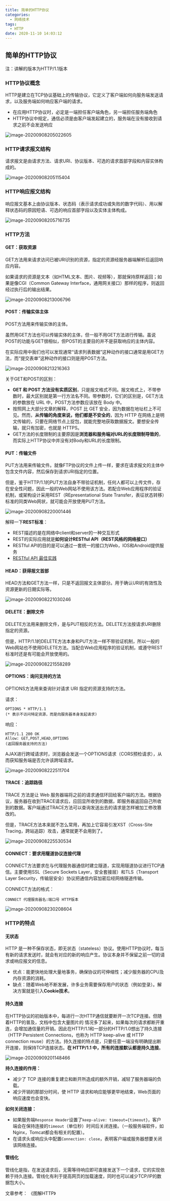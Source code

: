 ```yaml
---
title: 简单的HTTP协议
categories:
  - 网络技术
tags:
  - HTTP
date: 2020-11-10 14:03:12
---
```

## 简单的HTTP协议

注：讲解的版本为HTTP/1.1版本

### HTTP协议概念

HTTP是建立在TCP协议基础上的传输协议，它定义了客户端如何向服务端发送请求，以及服务端如何响应客户端的请求。

* 在应用HTTP协议时，必定是一端担任客户端角色，另一端担任服务端角色
* HTTP协议中规定，通信必须是由客户端发起建立的，服务端在没有接收到请求之前不会发送响应

![image-20200908205022605](https://images-1300309047.cos.ap-chengdu.myqcloud.com/blog/image-20200908205022605.png)

### HTTP请求报文结构

请求报文是由请求方法、请求URI、协议版本、可选的请求首部字段和内容实体构成的。

![image-20200908205115404](https://images-1300309047.cos.ap-chengdu.myqcloud.com/blog/image-20200908205115404.png)

### HTTP响应报文结构

响应报文基本上由协议版本、状态码（表示请求成功或失败的数字代码）、用以解释状态码的原因短语、可选的响应首部字段以及实体主体构成。

![image-20200908205716735](https://images-1300309047.cos.ap-chengdu.myqcloud.com/blog/image-20200908205716735.png)

### HTTP方法

#### GET：获取资源

GET方法用来请求访问已被URI识别的资源，指定的资源经服务器端解析后返回响应内容。

如果请求的资源是文本（如HTML文本、图片、视频等），那就保持原样返回；如果是像CGI（Common Gateway Interface，通用网关接口）那样的程序，则返回经过执行后的输出结果。

![image-20200908213006796](https://images-1300309047.cos.ap-chengdu.myqcloud.com/blog/image-20200908213006796.png)

#### POST：传输实体主体

POST方法用来传输实体的主体。

虽然用GET方法也可以传输实体的主体，但一般不用GET方法进行传输。虽说POST的功能与GET很相似，但POST的主要目的并不是获取响应的主体内容。

在实际应用中我们也可以发现通常“请求列表数据”这种动作的接口通常是用GET方法，而“提交表单”这种动作的接口则是用POST方法。

![image-20200908213216363](https://images-1300309047.cos.ap-chengdu.myqcloud.com/blog/image-20200908213216363.png)

关于GET和POST的区别：

* **GET 和 POST 方法没有实质区别**，只是报文格式不同。报文格式上，不带参数时，最大区别就是第一行方法名不同。带参数时，它们的区别是，GET方法的参数放在 URL 中，POST方法参数应该放在 Body 中。
* 按照网上大部分文章的解释，POST 比 GET 安全，因为数据在地址栏上不可见。然而，**从传输的角度来说，他们都是不安全的**，因为 HTTP 在网络上是明文传输的，只要在网络节点上捉包，就能完整地获取数据报文。要想安全传输，就只有加密，也就是 HTTPS。
* GET方法的长度限制的主要原因是**浏览器和服务端对URL的长度限制导致的**，而实际上HTTP协议中并没有对Body和URL的长度限制。

#### PUT：传输文件

PUT方法用来传输文件。就像FTP协议的文件上传一样，要求在请求报文的主体中包含文件内容，然后保存到请求URI指定的位置。

但是，鉴于HTTP/1.1的PUT方法自身不带验证机制，任何人都可以上传文件，存在安全性问题，因此一般的Web网站不使用该方法。若配合Web应用程序的验证机制，或架构设计采用REST（REpresentational State Transfer，表征状态转移）标准的同类Web网状，就可能会开放使用PUT方法。

![image-20200908220001446](https://images-1300309047.cos.ap-chengdu.myqcloud.com/blog/image-20200908220001446.png)

解释一下**REST标准**：

* REST描述的是在网络中client和server的一种交互形式
* REST的实际应用就是**如何设计RESTful API（REST风格的网络接口）**
* RESTful API的目的是可以通过一套统一的接口为Web，IOS和Android提供服务
* [RESTful API 最佳实践](https://www.ruanyifeng.com/blog/2018/10/restful-api-best-practices.html)

#### HEAD：获得报文首部

HEAD方法和GET方法一样，只是不返回报文主体部分。用于确认URI的有效性及资源更新的日期实际等。

![image-20200908221030246](https://images-1300309047.cos.ap-chengdu.myqcloud.com/blog/image-20200908221030246.png)

#### DELETE：删除文件

DELETE方法用来删除文件，是与PUT相反的方法。DELETE方法按请求URI删除指定的资源。

但是，HTTP/1.1的DELETE方法本身和PUT方法一样不带验证机制，所以一般的Web网站也不使用DELETE方法。当配合Web应用程序的验证机制，或遵守REST标准时还是有可能会开放使用的。

![image-20200908221558289](https://images-1300309047.cos.ap-chengdu.myqcloud.com/blog/image-20200908221558289.png)

#### OPTIONS：询问支持的方法

OPTIONS方法用来查询针对请求 URI 指定的资源支持的方法。

请求：

```
OPTIONS * HTTP/1.1
(* 表示不访问特定资源，而是向服务器本身发起请求)
```

响应：

```
HTTP/1.1 200 OK
Allow: GET,POST,HEAD,OPTIONS
(返回服务器支持的方法)
```

AJAX进行跨域请求时，浏览器会发送一个OPTIONS请求（CORS预检请求），从而获知服务端是否允许该跨域请求。

![image-20200908222511704](https://images-1300309047.cos.ap-chengdu.myqcloud.com/blog/image-20200908222511704.png)

#### TRACE：追踪路径

TRACE 方法是让 Web 服务器端将之前的请求通信环回给客户端的方法。根据协议，服务器在收到TRACE请求后，应回显所收到的数据，即服务器返回自己所收到的数据。客户端通过TRACE方法可以查询发送出去的请求是怎样被加工修改篡改的。

但是，TRACE方法本来就不怎么常用，再加上它容易引发XST（Cross-Site Tracing，跨站追踪）攻击，通常就更不会用到了。

![image-20200908225530534](https://images-1300309047.cos.ap-chengdu.myqcloud.com/blog/image-20200908225530534.png)

#### CONNECT：要求用隧道协议连接代理

CONNECT方法要求在与代理服务器通信时建立隧道，实现用隧道协议进行TCP通信。主要使用SSL（Secure Sockets Layer，安全套接层）和TLS（Transport Layer Security，传输层安全）协议把通信内容加密后经网络隧道传输。

CONNECT方法的格式：

```
CONNECT 代理服务器名:端口号 HTTP版本
```

![image-20200908230208604](https://images-1300309047.cos.ap-chengdu.myqcloud.com/blog/image-20200908230208604.png)

### HTTP的特点

#### 无状态

HTTP 是一种不保存状态，即无状态（stateless）协议。使用HTTP协议时，每当有新的请求发送时，就会有对应的新的响应产生。协议本身并不保留之前一切的请求或响应报文的信息。

* 优点：能更快地处理大量地事务，确保协议的可伸缩性；减少服务器的CPU及内存资源的消耗。
* 缺点：随着Web地不断发展，许多业务需要保存用户的状态（例如登录）。解决方案就是引入**Cookie技术**。

#### 持久连接

在HTTP协议的初始版本中，每进行一次HTTP通信就要断开一次TCP连接。但随着HTTP的普及，文档中包含大量图片的 情况多了起来，如果每次的请求都断开重连，会增加通信量的开销。因此在HTTP/1.1和一部分的HTTP/1.0想出了持久连接（HTTP Persistent Connections，也称为 HTTP keep-alive 或 HTTP connection reuse）的方法。持久连接的特点是，只要任意一端没有明确提出断开连接，则保持TCP连接状态。**在 HTTP/1.1 中，所有的连接默认都是持久连接**。

![image-20200909201148466](https://images-1300309047.cos.ap-chengdu.myqcloud.com/blog/image-20200909201148466.png)

**持久连接的作用：**

* 减少了 TCP 连接的重复建立和断开所造成的额外开销，减轻了服务器端的负载。
* 减少开销的那部分时间，使 HTTP 请求和响应能够更早地结束，Web页面的响应速度也会变快。

**如何关闭连接：**

* 如果服务端`Response Header`设置了`keep-alive: timeout={timeout}`，客户端会在保持连接的`timeout`（单位秒）时间后关闭连接。（一般服务端软件，如Nginx，Tomcat都会有相关的配置）。
* 在请求头或响应头中配置`Connection: close`，表明客户端或服务器想要关闭该网络连接。

#### 管线化

管线化是指，在发送请求后，无需等待响应即可直接发送下一个请求，它的实现依赖于持久连接。管线化有利于提高网页的加载速度，同时也可以减少TCP/IP的数据包大小。

文章参考：
《图解HTTP》